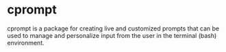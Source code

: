 # cprompt
 cprompt is a package for creating live and customized prompts that can be used to manage and personalize input from the user in the terminal (bash) environment.
